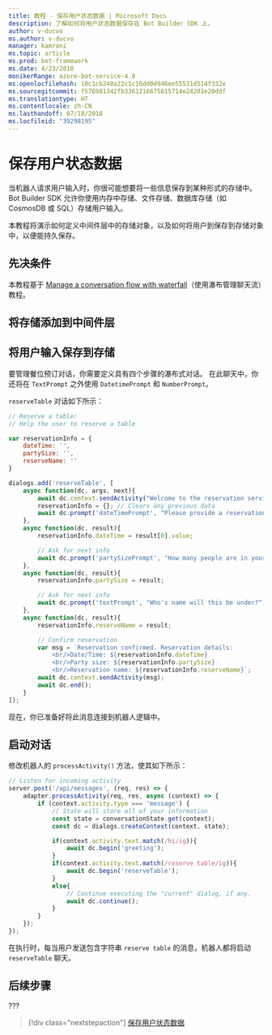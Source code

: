 ```yaml
---
title: 教程 - 保存用户状态数据 | Microsoft Docs
description: 了解如何将用户状态数据保存在 Bot Builder SDK 上。
author: v-ducvo
ms.author: v-ducvo
manager: kamrani
ms.topic: article
ms.prod: bot-framework
ms.date: 4/23/2018
monikerRange: azure-bot-service-4.0
ms.openlocfilehash: 10c1cb240a22c1c16dd0d946ee55531d514f332e
ms.sourcegitcommit: f576981342fb3361216675815714e24281e20ddf
ms.translationtype: HT
ms.contentlocale: zh-CN
ms.lasthandoff: 07/18/2018
ms.locfileid: "39298195"
---
```

# <a name="save-user-state-data"></a>保存用户状态数据

当机器人请求用户输入时，你很可能想要将一些信息保存到某种形式的存储中。 Bot Builder SDK 允许你使用内存中存储、文件存储、数据库存储（如 CosmosDB 或 SQL）存储用户输入。 

本教程将演示如何定义中间件层中的存储对象，以及如何将用户到保存到存储对象中，以便能持久保存。

## <a name="prequisite"></a>先决条件 

本教程基于 [Manage a conversation flow with waterfall](bot-builder-tutorial-waterfall.md)（使用瀑布管理聊天流）教程。

## <a name="add-storage-to-middleware-layer"></a>将存储添加到中间件层


## <a name="save-user-input-to-storage"></a>将用户输入保存到存储

要管理餐位预订对话，你需要定义具有四个步骤的瀑布式对话。 在此聊天中，你还将在 `TextPrompt` 之外使用 `DatetimePrompt` 和 `NumberPrompt`。

`reserveTable` 对话如下所示：

```javascript
// Reserve a table:
// Help the user to reserve a table

var reservationInfo = {
    dateTime: '',
    partySize: '',
    reserveName: ''
}

dialogs.add('reserveTable', [
    async function(dc, args, next){
        await dc.context.sendActivity("Welcome to the reservation service.");
        reservationInfo = {}; // Clears any previous data
        await dc.prompt('dateTimePrompt', "Please provide a reservation date and time.");
    },
    async function(dc, result){
        reservationInfo.dateTime = result[0].value;

        // Ask for next info
        await dc.prompt('partySizePrompt', "How many people are in your party?");
    },
    async function(dc, result){
        reservationInfo.partySize = result;

        // Ask for next info
        await dc.prompt('textPrompt', "Who's name will this be under?");
    },
    async function(dc, result){
        reservationInfo.reserveName = result;

        // Confirm reservation
        var msg = `Reservation confirmed. Reservation details: 
            <br/>Date/Time: ${reservationInfo.dateTime} 
            <br/>Party size: ${reservationInfo.partySize} 
            <br/>Reservation name: ${reservationInfo.reserveName}`;
        await dc.context.sendActivity(msg);
        await dc.end();
    }
]);

```

现在，你已准备好将此消息连接到机器人逻辑中。

## <a name="start-the-dialog"></a>启动对话

修改机器人的 `processActivity()` 方法，使其如下所示：

```javascript
// Listen for incoming activity 
server.post('/api/messages', (req, res) => {
    adapter.processActivity(req, res, async (context) => {
        if (context.activity.type === 'message') {
            // State will store all of your information 
            const state = conversationState.get(context);
            const dc = dialogs.createContext(context, state);

            if(context.activity.text.match(/hi/ig)){
                await dc.begin('greeting');
            }
            if(context.activity.text.match(/reserve table/ig)){
                await dc.begin('reserveTable');
            }
            else{
                // Continue executing the "current" dialog, if any.
                await dc.continue();
            }
        }
    });
});
```

在执行时，每当用户发送包含字符串 `reserve table` 的消息，机器人都将启动 `reserveTable` 聊天。

## <a name="next-steps"></a>后续步骤

??? 

> [!div class="nextstepaction"]
> [保存用户状态数据](bot-builder-tutorial-save-data.md)
